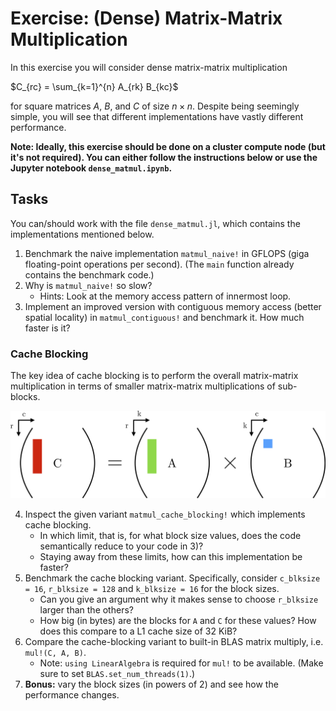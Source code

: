 # Exercise: (Dense) Matrix-Matrix Multiplication

In this exercise you will consider dense matrix-matrix multiplication

$C_{rc} = \sum_{k=1}^{n} A_{rk} B_{kc}$

for square matrices $A$, $B$, and $C$ of size $n \times n$. Despite being seemingly simple, you will see that different implementations have vastly different performance.

**Note: Ideally, this exercise should be done on a cluster compute node (but it's not required). You can either follow the instructions below or use the Jupyter notebook `dense_matmul.ipynb`.**

## Tasks

You can/should work with the file `dense_matmul.jl`, which contains the implementations mentioned below.

1) Benchmark the naive implementation `matmul_naive!` in GFLOPS (giga floating-point operations per second). (The `main` function already contains the benchmark code.)
2) Why is `matmul_naive!` so slow?
    * Hints: Look at the memory access pattern of innermost loop.
3) Implement an improved version with contiguous memory access (better spatial locality) in `matmul_contiguous!` and benchmark it. How much faster is it?

### Cache Blocking

The key idea of cache blocking is to perform the overall matrix-matrix multiplication in terms of smaller matrix-matrix multiplications of sub-blocks.

<img src="./imgs/dMMM_cache_blocking.png">
<br>

4) Inspect the given variant `matmul_cache_blocking!` which implements cache blocking.
    * In which limit, that is, for what block size values, does the code semantically reduce to your code in 3)?
    * Staying away from these limits, how can this implementation be faster?
5) Benchmark the cache blocking variant. Specifically, consider `c_blksize = 16`, `r_blksize = 128` and `k_blksize = 16` for the block sizes.
    * Can you give an argument why it makes sense to choose `r_blksize` larger than the others?
    * How big (in bytes) are the blocks for `A` and `C` for these values? How does this compare to a L1 cache size of 32 KiB? 
6) Compare the cache-blocking variant to built-in BLAS matrix multiply, i.e. `mul!(C, A, B)`.
    * Note: `using LinearAlgebra` is required for `mul!` to be available. (Make sure to set `BLAS.set_num_threads(1)`.)
7) **Bonus:** vary the block sizes (in powers of 2) and see how the performance changes.

